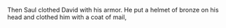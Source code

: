 Then Saul clothed David with his armor. He put a helmet of bronze on his head and clothed him with a coat of mail,
